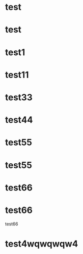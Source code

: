 # test
# test
# test1
# test11
# test33
# test44
# test55
# test55
# test66
# test66
 test66
# test4wqwqwqw4
